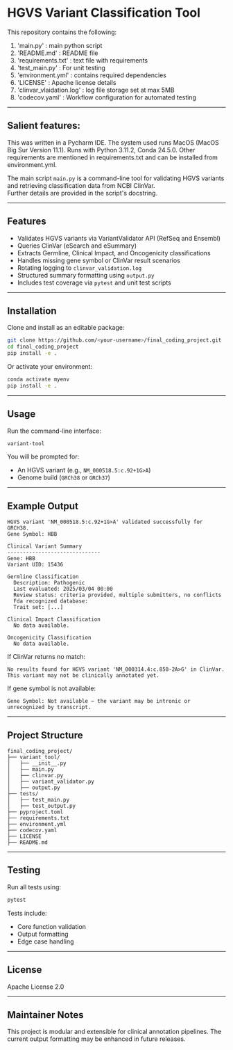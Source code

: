 # HGVS Variant Classification Tool

This repository contains the following:

1. 'main.py' : main python script
2. 'README.md' : README file
3. 'requirements.txt' : text file with requirements
4. 'test_main.py' : For unit testing
5. 'environment.yml'  : contains required dependencies
6. 'LICENSE' : Apache license details
7. 'clinvar_vlaidation.log' : log file storage set at max 5MB
8. 'codecov.yaml' : Workflow configuration for automated testing 

---

## Salient features:
This was written in a Pycharm IDE. The system used runs MacOS (MacOS Big Sur Version 11.1). 
Runs with Python 3.11.2, Conda 24.5.0. Other requirements are mentioned in requirements.txt and can be installed from environment.yml.

The main script `main.py` is a command-line tool for validating HGVS variants and retrieving classification data from NCBI ClinVar.  
Further details are provided in the script's docstring.

---

## Features

- Validates HGVS variants via VariantValidator API (RefSeq and Ensembl)
- Queries ClinVar (eSearch and eSummary)
- Extracts Germline, Clinical Impact, and Oncogenicity classifications
- Handles missing gene symbol or ClinVar result scenarios
- Rotating logging to `clinvar_validation.log`
- Structured summary formatting using `output.py`
- Includes test coverage via `pytest` and unit test scripts

---

## Installation

Clone and install as an editable package:

```bash
git clone https://github.com/<your-username>/final_coding_project.git
cd final_coding_project
pip install -e .
```

Or activate your environment:

```bash
conda activate myenv
pip install -e .
```

---

## Usage

Run the command-line interface:

```bash
variant-tool
```

You will be prompted for:
- An HGVS variant (e.g., `NM_000518.5:c.92+1G>A`)
- Genome build (`GRCh38` or `GRCh37`)

---

## Example Output

```
HGVS variant 'NM_000518.5:c.92+1G>A' validated successfully for GRCH38.
Gene Symbol: HBB

Clinical Variant Summary
------------------------------
Gene: HBB
Variant UID: 15436

Germline Classification
  Description: Pathogenic
  Last evaluated: 2025/03/04 00:00
  Review status: criteria provided, multiple submitters, no conflicts
  Fda recognized database: 
  Trait set: [...]

Clinical Impact Classification
  No data available.

Oncogenicity Classification
  No data available.
```

If ClinVar returns no match:
```
No results found for HGVS variant 'NM_000314.4:c.850-2A>G' in ClinVar.
This variant may not be clinically annotated yet.
```

If gene symbol is not available:
```
Gene Symbol: Not available — the variant may be intronic or unrecognized by transcript.
```

---

## Project Structure

```
final_coding_project/
├── variant_tool/
│   ├── __init__.py
│   ├── main.py
│   ├── clinvar.py
│   ├── variant_validator.py
│   ├── output.py
├── tests/
│   ├── test_main.py
│   ├── test_output.py
├── pyproject.toml
├── requirements.txt
├── environment.yml
├── codecov.yaml
├── LICENSE
├── README.md
```

---

## Testing

Run all tests using:

```bash
pytest
```

Tests include:
- Core function validation
- Output formatting
- Edge case handling

---

## License

Apache License 2.0

---

## Maintainer Notes

This project is modular and extensible for clinical annotation pipelines.
The current output formatting may be enhanced in future releases.



